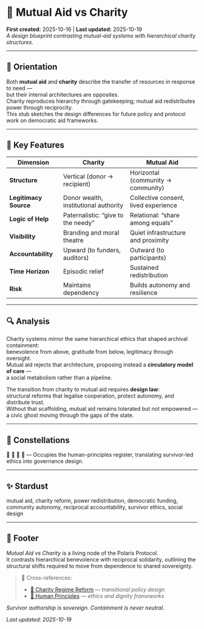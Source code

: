 # 🧭 Mutual Aid vs Charity  
**First created:** 2025-10-16 | **Last updated:** 2025-10-19  
*A design blueprint contrasting mutual-aid systems with hierarchical charity structures.*

---

## 🧭 Orientation  

Both **mutual aid** and **charity** describe the transfer of resources in response to need —  
but their internal architectures are opposites.  
Charity reproduces hierarchy through gatekeeping; mutual aid redistributes power through reciprocity.  
This stub sketches the design differences for future policy and protocol work on democratic aid frameworks.

---

## 🧩 Key Features  

| Dimension | Charity | Mutual Aid |
|------------|----------|-------------|
| **Structure** | Vertical (donor → recipient) | Horizontal (community → community) |
| **Legitimacy Source** | Donor wealth, institutional authority | Collective consent, lived experience |
| **Logic of Help** | Paternalistic: “give to the needy” | Relational: “share among equals” |
| **Visibility** | Branding and moral theatre | Quiet infrastructure and proximity |
| **Accountability** | Upward (to funders, auditors) | Outward (to participants) |
| **Time Horizon** | Episodic relief | Sustained redistribution |
| **Risk** | Maintains dependency | Builds autonomy and resilience |

---

## 🔍 Analysis  

Charity systems mirror the same hierarchical ethics that shaped archival containment:  
benevolence from above, gratitude from below, legitimacy through oversight.  
Mutual aid rejects that architecture, proposing instead a **circulatory model of care** —  
a social metabolism rather than a pipeline.

The transition from charity to mutual aid requires **design law**:  
structural reforms that legalise cooperation, protect autonomy, and distribute trust.  
Without that scaffolding, mutual aid remains tolerated but not empowered —  
a civic ghost moving through the gaps of the state.

---

## 🌌 Constellations  

🧭 🌱 🔮 🧠 — Occupies the human-principles register, translating survivor-led ethics into governance design.

---

## ✨ Stardust  

mutual aid, charity reform, power redistribution, democratic funding, community autonomy, reciprocal accountability, survivor ethics, social design

---

## 🏮 Footer  

*Mutual Aid vs Charity* is a living node of the Polaris Protocol.  
It contrasts hierarchical benevolence with reciprocal solidarity, outlining the structural shifts required to move from dependence to shared sovereignty.  

> 📡 Cross-references:
> 
> - [📜 Charity Regime Reform](./📜_charity_regime_reform.md) — *transitional policy design*  
> - [🌱 Human Principles](../../../🫀_Our_Hearts_Our_Minds/🌱_Human_Principles/README.md) — *ethics and dignity frameworks*  

*Survivor authorship is sovereign. Containment is never neutral.*  

_Last updated: 2025-10-19_
